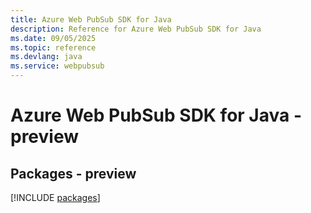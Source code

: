```yaml
---
title: Azure Web PubSub SDK for Java
description: Reference for Azure Web PubSub SDK for Java
ms.date: 09/05/2025
ms.topic: reference
ms.devlang: java
ms.service: webpubsub
---
```

# Azure Web PubSub SDK for Java - preview
## Packages - preview
[!INCLUDE [packages](web-pubsub-index.md)]